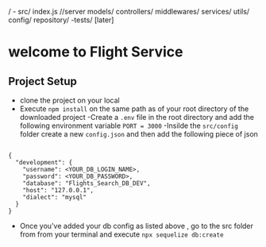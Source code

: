 /
    - src/
        index.js //server
        models/
        controllers/
        middlewares/
        services/
        utils/
        config/
        repository/
    -tests/ [later]

# welcome to Flight Service

## Project Setup
 - clone the project on your local
 - Execute `npm install` on the same path as of your root directory of the downloaded project
 -Create a `.env` file in the root directory and add the following environment variable 
    `PORT = 3000`
-Insilde the `src/config` folder create a new `config.json` and then add the following piece of json

```

{
  "development": {
    "username": <YOUR_DB_LOGIN_NAME>,
    "password": <YOUR_DB_PASSWORD>,
    "database": "Flights_Search_DB_DEV",
    "host": "127.0.0.1",
    "dialect": "mysql"
  }
}

```

- Once you've added your db config as listed above , go to the src folder from from your terminal and execute `npx sequelize db:create`